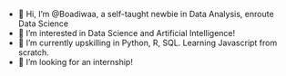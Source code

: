 - 👋 Hi, I’m @Boadiwaa, a self-taught newbie in Data Analysis, enroute Data Science
- 👀 I’m interested in Data Science and Artificial Intelligence!
- 🌱 I’m currently upskilling in Python, R, SQL. Learning Javascript from scratch.
- 💞️ I’m looking for an internship!
 
<!---
Boadiwaa/Boadiwaa is a ✨ special ✨ repository because its `README.md` (this file) appears on your GitHub profile.
You can click the Preview link to take a look at your changes.
--->
